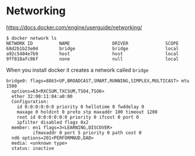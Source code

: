 # Networking

https://docs.docker.com/engine/userguide/networking/

```
$ docker network ls
NETWORK ID          NAME                DRIVER              SCOPE
68d2b1b23e04        bridge              bridge              local
a92c5404e7b9        host                host                local
9ff818afc86f        none                null                local
```
When you install docker it creates a network called `bridge`

```
bridge0: flags=8863<UP,BROADCAST,SMART,RUNNING,SIMPLEX,MULTICAST> mtu 1500
  options=63<RXCSUM,TXCSUM,TSO4,TSO6>
  ether 32:00:11:04:a0:00
  Configuration:
    id 0:0:0:0:0:0 priority 0 hellotime 0 fwddelay 0
    maxage 0 holdcnt 0 proto stp maxaddr 100 timeout 1200
    root id 0:0:0:0:0:0 priority 0 ifcost 0 port 0
    ipfilter disabled flags 0x2
  member: en1 flags=3<LEARNING,DISCOVER>
          ifmaxaddr 0 port 5 priority 0 path cost 0
  nd6 options=201<PERFORMNUD,DAD>
  media: <unknown type>
  status: inactive
```
